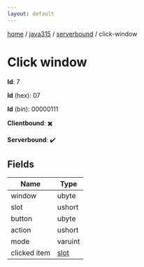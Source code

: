 ```yaml
---
layout: default
---
```


[home](/)  /  [java315](/protocol/java315)  /  [serverbound](/protocol/java315/serverbound)  /  click-window

# Click window

**Id**: 7

**Id** (hex): 07

**Id** (bin): 00000111

**Clientbound**: ✖️

**Serverbound**: ✔️

## Fields

Name | Type
---|---
window | ubyte
slot | ushort
button | ubyte
action | ushort
mode | varuint
clicked item | [slot](/protocol/java315/types/slot)
